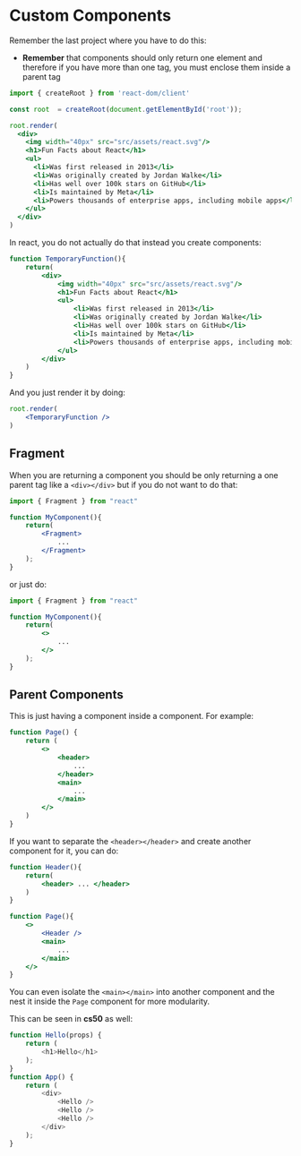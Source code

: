 # Custom Components 
Remember the last project where you have to do this:
- **Remember** that components should only return one element and therefore if you have more than one tag, you must enclose them inside a parent tag
```jsx
import { createRoot } from 'react-dom/client'

const root  = createRoot(document.getElementById('root'));

root.render(
  <div>
    <img width="40px" src="src/assets/react.svg"/>
    <h1>Fun Facts about React</h1>
    <ul>
      <li>Was first released in 2013</li>
      <li>Was originally created by Jordan Walke</li>
      <li>Has well over 100k stars on GitHub</li>
      <li>Is maintained by Meta</li>
      <li>Powers thousands of enterprise apps, including mobile apps</li>
    </ul>
  </div>
)
```

In react, you do not actually do that instead you create components:
```jsx
function TemporaryFunction(){
    return(
        <div>
            <img width="40px" src="src/assets/react.svg"/>
            <h1>Fun Facts about React</h1>
            <ul>
                <li>Was first released in 2013</li>
                <li>Was originally created by Jordan Walke</li>
                <li>Has well over 100k stars on GitHub</li>
                <li>Is maintained by Meta</li>
                <li>Powers thousands of enterprise apps, including mobile apps</li>
            </ul>
        </div> 
    )
}
```

And you just render it by doing:
```jsx
root.render(
    <TemporaryFunction />
)
```
## Fragment
When you are returning a component you should be only returning a one parent tag like a `<div></div>` but if you do not want to do that:
```jsx
import { Fragment } from "react"

function MyComponent(){
    return(
        <Fragment>
            ...
        </Fragment>
    );
}
```
or just do:
```jsx
import { Fragment } from "react"

function MyComponent(){
    return(
        <>
            ...
        </>
    );
}
```
## Parent Components
This is just having a component inside a component. For example:
```jsx
function Page() {
    return (
        <>
            <header>
                ...
            </header>
            <main>
                ...
            </main>
        </>
    )
}
```
If you want to separate the `<header></header>` and create another component for it, you can do:
```jsx
function Header(){
    return(
        <header> ... </header>
    )
}

function Page(){
    <>
        <Header />
        <main>
            ...
        </main>
    </>
}
```
You can even isolate the `<main></main>` into another component and the nest it inside the `Page` component for more modularity.

This can be seen in **cs50** as well:
```javascript
function Hello(props) {
    return (
        <h1>Hello</h1>
    );
}
function App() {
    return (
        <div>
            <Hello />
            <Hello />
            <Hello />
        </div>
    );
}
```
